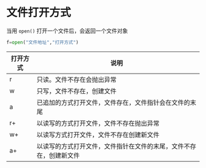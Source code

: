 # 文件打开方式

当用 `open()` 打开一个文件后，会返回一个文件对象

```py
f=open("文件地址","打开方式")
```

| 打开方式| 说明|
|-----|--|
r|只读。文件不存在会抛出异常
w|只写，文件不存在，创建文件
a|已追加的方式打开文件，文件存在，文件指针会在文件的末尾
r+|以读写的方式打开文件，文件不存在抛出异常
w+|以读写方式打开文件，文件不存在创建新文件
a+|以读写的方式打开文件，文件指针在文件的末尾，文件不存在，创建新文件